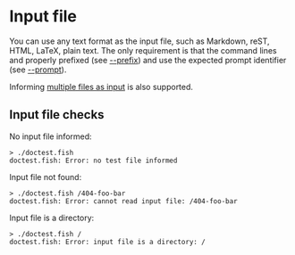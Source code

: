 # Input file

You can use any text format as the input file, such as Markdown, reST, HTML, LaTeX, plain text. The only requirement is that the command lines and properly prefixed (see [--prefix](option-prefix.md)) and use the expected prompt identifier (see [--prompt](option-prompt.md)).

Informing [multiple files as input](multifile.md) is also supported.


## Input file checks

No input file informed:

    > ./doctest.fish
    doctest.fish: Error: no test file informed

Input file not found:

    > ./doctest.fish /404-foo-bar
    doctest.fish: Error: cannot read input file: /404-foo-bar

Input file is a directory:

    > ./doctest.fish /
    doctest.fish: Error: input file is a directory: /
